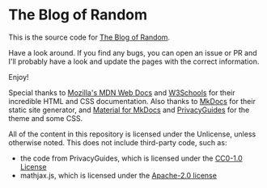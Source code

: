 # The Blog of Random

This is the source code for [The Blog of Random](https://noClaps.github.io/blog/).

Have a look around. If you find any bugs, you can open an issue or PR and I'll probably have a look and update the pages with the correct information.

Enjoy!

Special thanks to [Mozilla's MDN Web Docs](https://developer.mozilla.org/en-US/) and [W3Schools](https://www.w3schools.com/) for their incredible HTML and CSS documentation. Also thanks to [MkDocs](https://github.com/mkdocs/mkdocs/) for their static site generator, and [Material for MkDocs](https://github.com/squidfunk/mkdocs-material) and [PrivacyGuides](https://github.com/privacyguides/privacyguides.org) for the theme and some CSS.

All of the content in this repository is licensed under the Unlicense, unless otherwise noted. This does not include third-party code, such as:
- the code from PrivacyGuides, which is licensed under the [CC0-1.0 License](https://github.com/privacyguides/privacyguides.org/blob/main/LICENSE)
- mathjax.js, which is licensed under the [Apache-2.0 license](https://github.com/mathjax/MathJax/blob/master/LICENSE)
